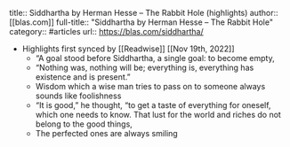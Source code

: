 title:: Siddhartha by Herman Hesse – The Rabbit Hole (highlights)
author:: [[blas.com]]
full-title:: "Siddhartha by Herman Hesse – The Rabbit Hole"
category:: #articles
url:: https://blas.com/siddhartha/

- Highlights first synced by [[Readwise]] [[Nov 19th, 2022]]
	- “A goal stood before Siddhartha, a single goal: to become empty,
	- “Nothing was, nothing will be; everything is, everything has existence and is present.”
	- Wisdom which a wise man tries to pass on to someone always sounds like foolishness
	- “It is good,” he thought, “to get a taste of everything for oneself, which one needs to know. That lust for the world and riches do not belong to the good things,
	- The perfected ones are always smiling